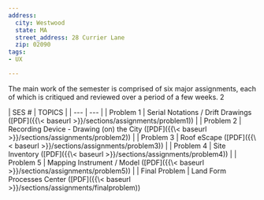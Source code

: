 ```yaml
---
address:
  city: Westwood
  state: MA
  street_address: 28 Currier Lane
  zip: 02090
tags:
- UX

---
```

The main work of the semester is comprised of six major assignments, each of which is critiqued and reviewed over a period of a few weeks. 2

| SES # | TOPICS | | --- | --- | | Problem 1 | Serial Notations / Drift Drawings (\[PDF\]({{\\\< baseurl >}}/sections/assignments/problem1)) | | Problem 2 | Recording Device - Drawing (on) the City (\[PDF\]({{\\\< baseurl >}}/sections/assignments/problem2)) | | Problem 3 | Roof eScape (\[PDF\]({{\\\< baseurl >}}/sections/assignments/problem3)) | | Problem 4 | Site Inventory (\[PDF\]({{\\\< baseurl >}}/sections/assignments/problem4)) | | Problem 5 | Mapping Instrument / Model (\[PDF\]({{\\\< baseurl >}}/sections/assignments/problem5)) | | Final Problem | Land Form Processes Center (\[PDF\]({{\\\< baseurl >}}/sections/assignments/finalproblem))
